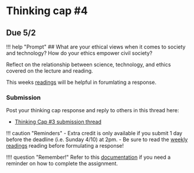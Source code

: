 # Thinking cap #4

## Due 5/2

!!! help "Prompt"
    ## What are your ethical views when it comes to society and technology? How do your ethics empower civil society?

Reflect on the relationship between science, technology, and ethics covered on the lecture and reading.

This weeks [readings](reading.md) will be helpful in forumlating a response.

### Submission

Post your thinking cap response and reply to others in this thread here:

- [Thinking Cap #3 submission thread](https://github.com/albertkun/23S-ASIAAM-191A/discussions/14)

!!! caution "Reminders"
    - Extra credit is only available if you submit 1 day before the deadline (i.e. Sunday 4/10) at 2pm.
    - Be sure to read the [weekly readings](reading.md) reading before formulating a response!

!!!! question "Remember!"
    Refer to this [documentation](../../help/thinking_caps.md) if you need a reminder on how to complete the assignment.

